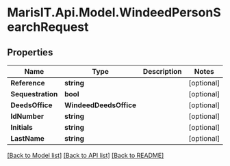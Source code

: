 
# MarisIT.Api.Model.WindeedPersonSearchRequest

## Properties

Name | Type | Description | Notes
------------ | ------------- | ------------- | -------------
**Reference** | **string** |  | [optional] 
**Sequestration** | **bool** |  | [optional] 
**DeedsOffice** | **WindeedDeedsOffice** |  | [optional] 
**IdNumber** | **string** |  | [optional] 
**Initials** | **string** |  | [optional] 
**LastName** | **string** |  | [optional] 

[[Back to Model list]](../README.md#documentation-for-models)
[[Back to API list]](../README.md#documentation-for-api-endpoints)
[[Back to README]](../README.md)

